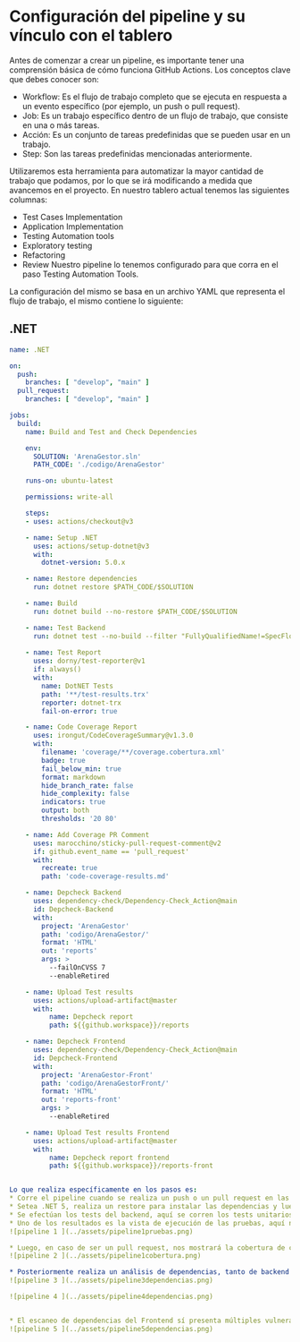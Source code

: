 # Configuración del pipeline y su vínculo con el tablero

Antes de comenzar a crear un pipeline, es importante tener una comprensión básica de cómo funciona GitHub Actions. 
Los conceptos clave que debes conocer son:
* Workflow: Es el flujo de trabajo completo que se ejecuta en respuesta a un evento específico (por ejemplo, un push o pull request).
* Job: Es un trabajo específico dentro de un flujo de trabajo, que consiste en una o más tareas.
* Acción: Es un conjunto de tareas predefinidas que se pueden usar en un trabajo.
* Step: Son las tareas predefinidas mencionadas anteriormente.

Utilizaremos esta herramienta para automatizar la mayor cantidad de trabajo que podamos, por lo que se irá modificando a medida que avancemos en el proyecto. En nuestro tablero actual tenemos las siguientes columnas:
* Test Cases Implementation
* Application Implementation
* Testing Automation tools
* Exploratory testing
* Refactoring
* Review
Nuestro pipeline lo tenemos configurado para que corra en el paso Testing Automation Tools.

La configuración del mismo se basa en un archivo YAML que representa el flujo de trabajo, el mismo contiene lo siguiente:


## .NET

```yaml
name: .NET

on:
  push:
    branches: [ "develop", "main" ]
  pull_request:
    branches: [ "develop", "main" ]

jobs:
  build:
    name: Build and Test and Check Dependencies

    env:
      SOLUTION: 'ArenaGestor.sln'
      PATH_CODE: './codigo/ArenaGestor'

    runs-on: ubuntu-latest

    permissions: write-all

    steps:
    - uses: actions/checkout@v3

    - name: Setup .NET
      uses: actions/setup-dotnet@v3
      with:
        dotnet-version: 5.0.x

    - name: Restore dependencies
      run: dotnet restore $PATH_CODE/$SOLUTION

    - name: Build
      run: dotnet build --no-restore $PATH_CODE/$SOLUTION

    - name: Test Backend
      run: dotnet test --no-build --filter "FullyQualifiedName!=SpecFlowArenaGestor.csproj" --verbosity normal $PATH_CODE/$SOLUTION --logger "trx;LogFileName=test-results.trx" --collect:"XPlat Code Coverage" --results-directory ./coverage || true
   
    - name: Test Report
      uses: dorny/test-reporter@v1
      if: always()
      with:
        name: DotNET Tests
        path: '**/test-results.trx'
        reporter: dotnet-trx
        fail-on-error: true

    - name: Code Coverage Report
      uses: irongut/CodeCoverageSummary@v1.3.0
      with:
        filename: 'coverage/**/coverage.cobertura.xml'
        badge: true
        fail_below_min: true
        format: markdown
        hide_branch_rate: false
        hide_complexity: false
        indicators: true
        output: both
        thresholds: '20 80'

    - name: Add Coverage PR Comment
      uses: marocchino/sticky-pull-request-comment@v2
      if: github.event_name == 'pull_request'
      with:
        recreate: true
        path: 'code-coverage-results.md'

    - name: Depcheck Backend
      uses: dependency-check/Dependency-Check_Action@main
      id: Depcheck-Backend
      with:
        project: 'ArenaGestor'
        path: 'codigo/ArenaGestor/'
        format: 'HTML'
        out: 'reports'
        args: >
          --failOnCVSS 7
          --enableRetired

    - name: Upload Test results
      uses: actions/upload-artifact@master
      with:
          name: Depcheck report
          path: ${{github.workspace}}/reports

    - name: Depcheck Frontend
      uses: dependency-check/Dependency-Check_Action@main
      id: Depcheck-Frontend
      with:
        project: 'ArenaGestor-Front'
        path: 'codigo/ArenaGestorFront/'
        format: 'HTML'
        out: 'reports-front'
        args: >
          --enableRetired

    - name: Upload Test results Frontend
      uses: actions/upload-artifact@master
      with:
          name: Depcheck report frontend
          path: ${{github.workspace}}/reports-front


Lo que realiza específicamente en los pasos es:
* Corre el pipeline cuando se realiza un push o un pull request en las ramas main y develop.
* Setea .NET 5, realiza un restore para instalar las dependencias y luego realiza un build.
* Se efectúan los tests del backend, aquí se corren los tests unitarios y se emplean configuraciones adicionales para poder generar reportes de ejecución de pruebas y análisis de cobertura.
* Uno de los resultados es la vista de ejecución de las pruebas, aquí nos queda en el apartado de la izquierda el análisis de todas las pruebas y su resultado.
![pipeline 1 ](../assets/pipeline1pruebas.png)

* Luego, en caso de ser un pull request, nos mostrará la cobertura de código de las pruebas por línea (Line Rate), por caminos que puede tomar la ejecución (Branch Rate) y la complejidad del paquete (Relación entre la cantidad de líneas y caminos que puede tomar el código).
![pipeline 2 ](../assets/pipeline1cobertura.png)

* Posteriormente realiza un análisis de dependencias, tanto de backend como de frontend. Luego del análisis queda un artefacto por cada uno de los escaneos, el de backend no presenta mayores problemas, sólo una vulnerabilidad no crítica:
![pipeline 3 ](../assets/pipeline3dependencias.png)

![pipeline 4 ](../assets/pipeline4dependencias.png)


* El escaneo de dependencias del Frontend sí presenta múltiples vulnerabilidades críticas, por lo que tuvimos que quitarle las restricciones para que pueda pasar el pipeline.
![pipeline 5 ](../assets/pipeline5dependencias.png)



